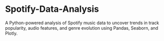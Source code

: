 # Spotify-Data-Analysis
A Python-powered analysis of Spotify music data to uncover trends in track popularity, audio features, and genre evolution using Pandas, Seaborn, and Plotly.
